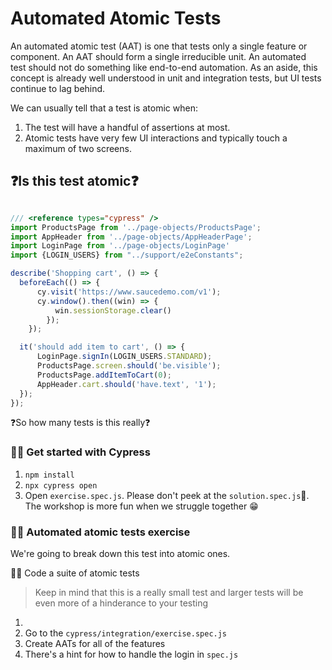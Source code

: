 # Automated Atomic Tests


An automated atomic test (AAT) is one that tests only a single feature or component. An AAT should form a single irreducible unit. An automated test should not do something like end-to-end automation. As an aside, this concept is already well understood in unit and integration tests, but UI tests continue to lag behind.

We can usually tell that a test is atomic when:
1. The test will have a handful of assertions at most. 
2. Atomic tests have very few UI interactions and typically touch a maximum of two screens.  

## ❓Is this test atomic❓

```js

/// <reference types="cypress" />
import ProductsPage from '../page-objects/ProductsPage';
import AppHeader from '../page-objects/AppHeaderPage';
import LoginPage from '../page-objects/LoginPage'
import {LOGIN_USERS} from "../support/e2eConstants";

describe('Shopping cart', () => {
  beforeEach(() => {
      cy.visit('https://www.saucedemo.com/v1');
      cy.window().then((win) => {
          win.sessionStorage.clear()
        });
    });

  it('should add item to cart', () => {
      LoginPage.signIn(LOGIN_USERS.STANDARD);
      ProductsPage.screen.should('be.visible');
      ProductsPage.addItemToCart(0);
      AppHeader.cart.should('have.text', '1');
  });
});

```

❓So how many tests is this really❓

### 🏋️‍♀️ Get started with Cypress

1. `npm install`
2. `npx cypress open`
3. Open `exercise.spec.js`. Please don't peek at the `solution.spec.js`🙏. The workshop is more fun when we struggle together 😁

### 🏋️‍♀️ Automated atomic tests exercise

We're going to break down this test into atomic ones.

🏋️‍♀️ Code a suite of atomic tests

> Keep in mind that this is a really small test and larger tests will be even
> more of a hinderance to your testing

1. 
2. Go to the `cypress/integration/exercise.spec.js`
3. Create AATs for all of the features
4. There's a hint for how to handle the login in `spec.js`

